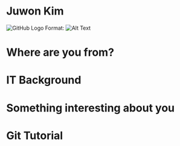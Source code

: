 # Juwon Kim
![GitHub Logo](/images/selfi.jpg)
Format: ![Alt Text](url)
# Where are you from?
# IT Background
# Something interesting about you
# Git Tutorial
